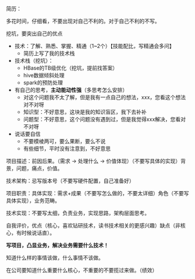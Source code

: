 简历： 

多花时间，仔细看，不要出现对自己不利的。对于自己不利的不写。

挖坑，要突出自己的优点

+ 技术：了解、熟悉、掌握、精通（1~2个）【技能配比，写精通会多问】
  + 简历上写了我的技术栈
+ 技术栈（挖坑）：
  + HBase的TB级优化（挖坑，提前找答案）
  + hive数据倾斜处理
  + spark的预防处理
+ 有自己的思考，**主动能动性强**（多思考怎么安排）
  + 对这个问题我不太了解，但是我有一点自己的想法，xxx，您看这个想法对不对呀
  + 知识型：不好意思，这块是我的知识盲区，我下去补补
  + 问题型：不好意思，这个问题没有遇到过，但是我觉得xxx解决，您看对不对呀
+ 说话要自信
  + 不要模棱两可，要么果断，要么不说
  + 有些细节，平时没有注意到，不好意思



项目描述：前因后果。（需求 -> 处理什么 -> 价值体现）（不要写具体的实现）背景，问题，痛点，价值。

技术架构：忌写版本号（不要写硬件配置，自己准备好）

项目职责：具体实现：需求+成果（不要写怎么做的，不要太详细）角色（不要写具体实现），业务范畴。

技术实现：不要写太细，负责业务，实现思路，架构层面思考。

自我评价，优点（核心，喜欢钻研技术，读书技术相关的更感兴趣）缺点（非核心，有时候说话直）。



**写项目，凸显业务，解决业务需要什么技术！**



知道什么样的事情该做，什么事情不该做。

在公司要知道什么重要什么核心，不重要的不要揽过来做。（绩效）